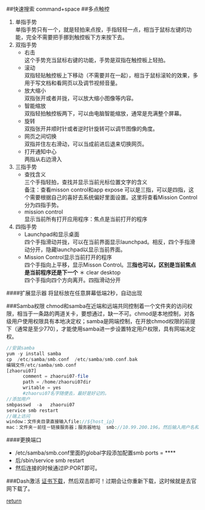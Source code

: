 ##快速搜索
command+space
##多点触控
1. 单指手势 
<br>单指手势只有一个，就是轻拍来点按，手指轻轻一点，相当于鼠标左键的功能，完全不需要把手挪到触控板下方来按下去。
1. 双指手势
     * 右击
          <br>这个手势充当鼠标右键的功能，手势是双指在触控板上轻拍。
     * 滚动
          <br>双指轻贴触控板上下移动（不需要并在一起），相当于鼠标滚轮的效果，多用于写文档和看网页以及调节视频音量。
     * 放大缩小
          <br>双指张开或者并拢，可以放大缩小图像等内容。
     * 智能缩放
          <br>双指轻拍触控板两下，可以由电脑智能缩放，通常是充满整个屏幕。
     * 旋转
          <br>双指张开并顺时针或者逆时针旋转可以调节图像的角度。
     * 网页之间切换
          <br>双指并住左右滑动，可以当成前进后退来切换网页。
     * 打开通知中心
          <br>两指从右边滑入
1. 三指手势
     * 查找含义
          <br>三个手指轻拍，查找并显示当前光标位置文字的含义
          <br>备注：查看misson control和app expose 可以是三指，可以是四指，这个需要根据自己的喜好去系统偏好里面设置。这里将查看Mission Control分为四指手势。
     * mission control
          <br>显示当前所有打开应用程序：焦点是当前打开的程序
1. 四指手势
     * Launchpad和显示桌面
          <br>四个手指滑动并拢，可以在当前界面显示launchpad。相反，四个手指滑动分开，隐藏launchpad以显示当前界面。
     * Mission Control显示当前打开的程序
          <br>四个手指向上平移，显示Misson Control。**三指也可以，区别是当前焦点是当前程序还是下一个**
     ＊ clear desktop
          <br>四个手指向四个方向离开。四指滑动分开

####扩展显示器
将鼠标放在任意屏幕低端2秒，自动出现
      
###Samba权限
chmod和samba在近端和远端共同控制着一个文件夹的访问权限，相当于一条路的两道关卡，要想通过，缺一不可。chmod是本地控制，对各级用户使用权限具有本地决定权；samba是网端控制，在开放chmod权限的前提下（通常是至少770），才能使用samba进一步设置特定用户权限，具有网端决定权。
```php
//安装samba
yum -y install samba
cp  /etc/samba/smb.conf  /etc/samba/smb.conf.bak
编辑文件/etc/samba/smb.conf
[zhaorui07]
      comment = zhaorui07-file
      path = /home/zhaorui07dir
      writable = yes
      #zhaorui07名字随便去，最好是好记的。
//添加用户
smbpasswd  -a   zhaorui07
service smb restart
//端上访问
window：文件夹目录直接输入file://${host_ip}
mac：文件夹－前往－链接服务器；服务器地址  smb://10.99.200.196。然后输入用户名和密码即可
```
####更换端口
* /etc/samba/smb.conf里面的global字段添加配置smb ports = \*\*\*\*
* 后/sbin/service smb restart
* 然后连接的时候通过IP:PORT即可。

###Dash激活
[证书下载](https://kapeli.com/licenses/Dash/2015/181/A9xyvwUTgNKIjFMPNX3Uh4byRMmZgk/license.dash-license)，然后双击即可！过期会让你重新下载，这时候就是去官网下载了。

[return](SUMMARY.md)